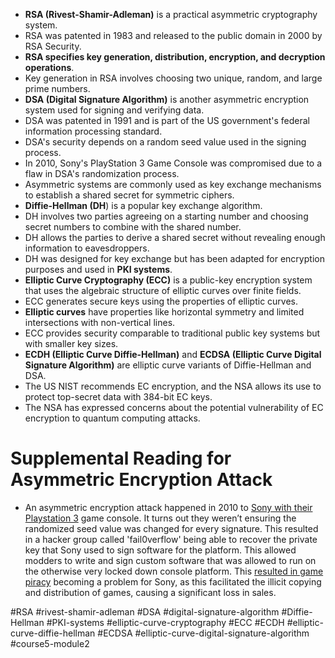 -   **RSA (Rivest-Shamir-Adleman)** is a practical asymmetric cryptography system.
-   RSA was patented in 1983 and released to the public domain in 2000 by RSA Security.
-   **RSA specifies key generation, distribution, encryption, and decryption operations**.
-   Key generation in RSA involves choosing two unique, random, and large prime numbers.
-   **DSA (Digital Signature Algorithm)** is another asymmetric encryption system used for signing and verifying data.
-   DSA was patented in 1991 and is part of the US government's federal information processing standard.
-   DSA's security depends on a random seed value used in the signing process.
-   In 2010, Sony's PlayStation 3 Game Console was compromised due to a flaw in DSA's randomization process.
-   Asymmetric systems are commonly used as key exchange mechanisms to establish a shared secret for symmetric ciphers.
-   **Diffie-Hellman (DH**) is a popular key exchange algorithm.
-   DH involves two parties agreeing on a starting number and choosing secret numbers to combine with the shared number.
-   DH allows the parties to derive a shared secret without revealing enough information to eavesdroppers.
-   DH was designed for key exchange but has been adapted for encryption purposes and used in **PKI systems**.
-   **Elliptic Curve Cryptography (ECC)** is a public-key encryption system that uses the algebraic structure of elliptic curves over finite fields.
-   ECC generates secure keys using the properties of elliptic curves.
-   **Elliptic curves** have properties like horizontal symmetry and limited intersections with non-vertical lines.
-   ECC provides security comparable to traditional public key systems but with smaller key sizes.
-   **ECDH (Elliptic Curve Diffie-Hellman)** and **ECDSA (Elliptic Curve Digital Signature Algorithm)** are elliptic curve variants of Diffie-Hellman and DSA.
-   The US NIST recommends EC encryption, and the NSA allows its use to protect top-secret data with 384-bit EC keys.
-   The NSA has expressed concerns about the potential vulnerability of EC encryption to quantum computing attacks.

# Supplemental Reading for Asymmetric Encryption Attack

- An asymmetric encryption attack happened in 2010 to [Sony with their Playstation 3](https://nakedsecurity.sophos.com/2012/10/25/sony-ps3-hacked-for-good-master-keys-revealed/) game console. It turns out they weren’t ensuring the randomized seed value was changed for every signature. This resulted in a hacker group called 'fail0verflow' being able to recover the private key that Sony used to sign software for the platform. This allowed modders to write and sign custom software that was allowed to run on the otherwise very locked down console platform. This [resulted in game piracy](https://www.theguardian.com/technology/gamesblog/2011/jan/07/playstation-3-hack-ps3) becoming a problem for Sony, as this facilitated the illicit copying and distribution of games, causing a significant loss in sales.

#RSA #rivest-shamir-adleman #DSA #digital-signature-algorithm #Diffie-Hellman #PKI-systems #elliptic-curve-cryptography #ECC #ECDH #elliptic-curve-diffie-hellman #ECDSA #elliptic-curve-digital-signature-algorithm #course5-module2 